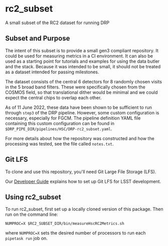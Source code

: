 # rc2_subset
A small subset of the RC2 dataset for running DRP

## Subset and Purpose
The intent of this subset is to provide a small gen3 compliant repository.
It could be used for measuring metrics in a CI environment.
It can also be used as a starting point for tutorials and examples for using the data butler and the stack.
Because it was intended to be small, it should not be treated as a dataset intended for passing milestones.

The dataset consists of the central 6 detectors for 8 randomly chosen visits in the 5 broad band filters.
These were specifically chosen from the COSMOS field, so that translational dither would be minimal and we could expect the central chips to overlap each other.

As of 11 June 2022, these data have been shown to be sufficient to run through `step3` of the DRP pipeline.
However, some custom configuration is necessary, especially for FGCM.
The pipeline definition YAML file containing this custom configuration can be found in `$DRP_PIPE_DIR/pipelines/HSC/DRP-rc2_subset.yaml`.

For more details about how the repository was constructed and how the processing was tested, see the file called `notes.txt`.

## Git LFS

To clone and use this repository, you'll need Git Large File Storage (LFS).

Our [Developer Guide](https://developer.lsst.io/git/git-lfs.html) explains how to set up Git LFS for LSST development.

## Using rc2_subset

To run rc2_subset, first set up a locally cloned version of this package.
Then run on the command line:

```shell=
NUMPROC=X $RC2_SUBSET_DIR/bin/measureHscRC2Metrics.sh
```

where `NUMPROC=X` sets the desired number of processors to run each `pipetask run` job on.
